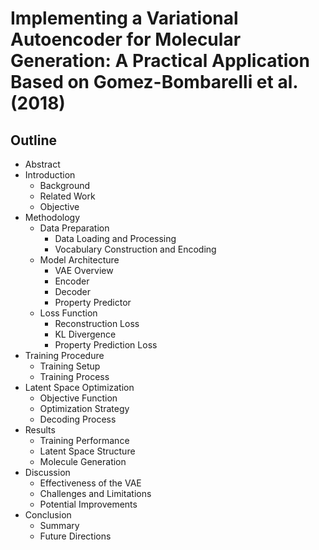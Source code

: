 # Implementing a Variational Autoencoder for Molecular Generation: A Practical Application Based on Gomez-Bombarelli et al. (2018)

## Outline

- Abstract
- Introduction
  - Background
  - Related Work
  - Objective
- Methodology
  - Data Preparation
    - Data Loading and Processing
    - Vocabulary Construction and Encoding
  - Model Architecture
    - VAE Overview
    - Encoder
    - Decoder
    - Property Predictor
  - Loss Function
    - Reconstruction Loss
    - KL Divergence
    - Property Prediction Loss
- Training Procedure
  - Training Setup
  - Training Process
- Latent Space Optimization
  - Objective Function
  - Optimization Strategy
  - Decoding Process
- Results
  - Training Performance
  - Latent Space Structure
  - Molecule Generation
- Discussion
  - Effectiveness of the VAE
  - Challenges and Limitations
  - Potential Improvements
- Conclusion
  - Summary
  - Future Directions
  